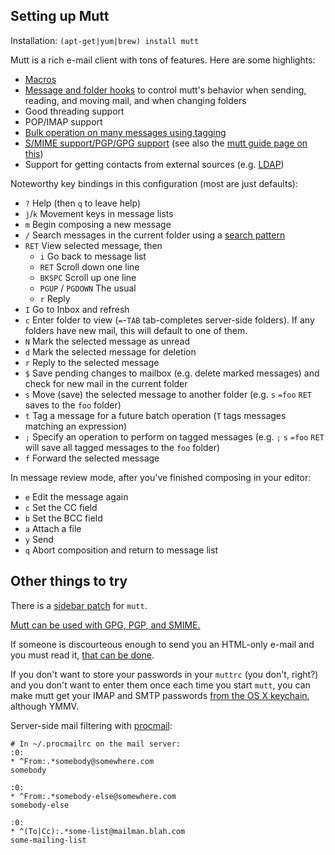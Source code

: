 Setting up Mutt
---------------

Installation: `(apt-get|yum|brew) install mutt`

Mutt is a rich e-mail client with tons of features. Here are some
highlights:

 * [Macros](http://www.mutt.org/doc/manual/manual-3.html#ss3.6)
 * [Message and folder hooks](http://www.mutt.org/doc/manual/manual.html#toc4.4)
   to control mutt's behavior when sending, reading, and moving mail,
   and when changing folders
 * Good threading support
 * POP/IMAP support
 * [Bulk operation on many messages using tagging](http://www.mutt.org/doc/manual/manual-4.html#ss4.3)
 * [S/MIME support/PGP/GPG support](http://equiraptor.com/smime_mutt_how-to.html) (see also the [mutt guide page on this](http://dev.mutt.org/trac/wiki/MuttGuide#Advancedstuff))
 * Support for getting contacts from external sources (e.g. [LDAP](https://github.com/wking/mutt-ldap))

Noteworthy key bindings in this configuration (most are just defaults):
 * `?` Help (then `q` to leave help)
 * `j`/`k` Movement keys in message lists
 * `m` Begin composing a new message
 * `/` Search messages in the current folder using a [search pattern](http://www.mutt.org/doc/manual/manual-4.html#patterns)
 * `RET` View selected message, then
   * `i` Go back to message list
   * `RET` Scroll down one line
   * `BKSPC` Scroll up one line
   * `PGUP` / `PGDOWN` The usual
   * `r` Reply
 * `I` Go to Inbox and refresh
 * `c` Enter folder to view (`=`-`TAB` tab-completes server-side
   folders). If any folders have new mail, this will default to one of
   them.
 * `N` Mark the selected message as unread
 * `d` Mark the selected message for deletion
 * `r` Reply to the selected message
 * `$` Save pending changes to mailbox (e.g. delete marked messages) and
   check for new mail in the current folder
 * `s` Move (save) the selected message to another folder (e.g. `s`
   `=foo` `RET` saves to the `foo` folder)
 * `t` Tag a message for a future batch operation (`T` tags messages
   matching an expression)
 * `;` Specify an operation to perform on tagged messages (e.g. `;` `s`
   `=foo` `RET` will save all tagged messages to the `foo` folder)
 * `f` Forward the selected message

In message review mode, after you've finished composing in your editor:

 * `e` Edit the message again
 * `c` Set the CC field
 * `b` Set the BCC field
 * `a` Attach a file
 * `y` Send
 * `q` Abort composition and return to message list

Other things to try
-------------------

There is a [sidebar patch](http://zanshin.net/2015/01/19/teaching-a-homely-mutt-new-tricks/) for `mutt`.

[Mutt can be used with GPG, PGP, and SMIME.](http://dev.mutt.org/trac/wiki/MuttGuide#Advancedstuff)

If someone is discourteous enough to send you an HTML-only e-mail and you must read it, [that can be done](http://unix.stackexchange.com/questions/42712/open-html-attachments-externally-in-mutt).

If you don't want to store your passwords in your `muttrc` (you don't,
right?) and you don't want to enter them once each time you start
`mutt`, you can make mutt get your IMAP and SMTP passwords
[from the OS X keychain](https://blog.aedifice.org/2009-10-18-use-mac-os-xs-keychain-for-password-retrieval-in-mutt.html), although YMMV.

Server-side mail filtering with [procmail](http://userpages.umbc.edu/~ian/procmail.html):
```
# In ~/.procmailrc on the mail server:
:0:
* ^From:.*somebody@somewhere.com
somebody

:0:
* ^From:.*somebody-else@somewhere.com
somebody-else

:0:
* ^(To|Cc):.*some-list@mailman.blah.com
some-mailing-list
```

